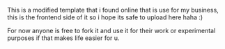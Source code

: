 This is a modified  template that i found online that is use for my business, this is the frontend side of it so i hope  its safe to upload here haha :)

For now anyone is free to fork it and use it for their work or experimental purposes if that makes life easier for u.

